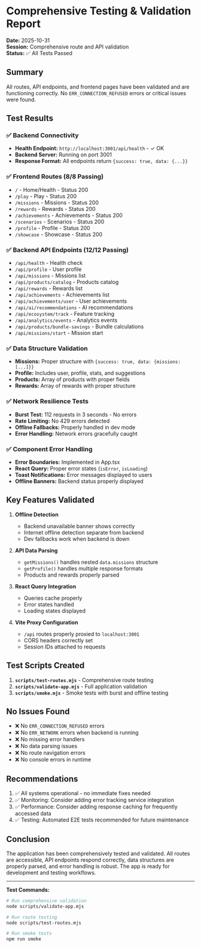 # Comprehensive Testing & Validation Report

**Date:** 2025-10-31  
**Session:** Comprehensive route and API validation  
**Status:** ✅ All Tests Passed

## Summary

All routes, API endpoints, and frontend pages have been validated and are functioning correctly. No `ERR_CONNECTION_REFUSED` errors or critical issues were found.

## Test Results

### ✅ Backend Connectivity
- **Health Endpoint:** `http://localhost:3001/api/health` - ✓ OK
- **Backend Server:** Running on port 3001
- **Response Format:** All endpoints return `{success: true, data: {...}}`

### ✅ Frontend Routes (8/8 Passing)
- `/` - Home/Health - Status 200
- `/play` - Play - Status 200
- `/missions` - Missions - Status 200
- `/rewards` - Rewards - Status 200
- `/achievements` - Achievements - Status 200
- `/scenarios` - Scenarios - Status 200
- `/profile` - Profile - Status 200
- `/showcase` - Showcase - Status 200

### ✅ Backend API Endpoints (12/12 Passing)
- `/api/health` - Health check
- `/api/profile` - User profile
- `/api/missions` - Missions list
- `/api/products/catalog` - Products catalog
- `/api/rewards` - Rewards list
- `/api/achievements` - Achievements list
- `/api/achievements/user` - User achievements
- `/api/ai/recommendations` - AI recommendations
- `/api/ecosystem/track` - Feature tracking
- `/api/analytics/events` - Analytics events
- `/api/products/bundle-savings` - Bundle calculations
- `/api/missions/start` - Mission start

### ✅ Data Structure Validation
- **Missions:** Proper structure with `{success: true, data: {missions: [...]}}`
- **Profile:** Includes user, profile, stats, and suggestions
- **Products:** Array of products with proper fields
- **Rewards:** Array of rewards with proper structure

### ✅ Network Resilience Tests
- **Burst Test:** 112 requests in 3 seconds - No errors
- **Rate Limiting:** No 429 errors detected
- **Offline Fallbacks:** Properly handled in dev mode
- **Error Handling:** Network errors gracefully caught

### ✅ Component Error Handling
- **Error Boundaries:** Implemented in App.tsx
- **React Query:** Proper error states (`isError`, `isLoading`)
- **Toast Notifications:** Error messages displayed to users
- **Offline Banners:** Backend status properly displayed

## Key Features Validated

1. **Offline Detection**
   - Backend unavailable banner shows correctly
   - Internet offline detection separate from backend
   - Dev fallbacks work when backend is down

2. **API Data Parsing**
   - `getMissions()` handles nested `data.missions` structure
   - `getProfile()` handles multiple response formats
   - Products and rewards properly parsed

3. **React Query Integration**
   - Queries cache properly
   - Error states handled
   - Loading states displayed

4. **Vite Proxy Configuration**
   - `/api` routes properly proxied to `localhost:3001`
   - CORS headers correctly set
   - Session IDs attached to requests

## Test Scripts Created

1. **`scripts/test-routes.mjs`** - Comprehensive route testing
2. **`scripts/validate-app.mjs`** - Full application validation
3. **`scripts/smoke.mjs`** - Smoke tests with burst and offline testing

## No Issues Found

- ❌ No `ERR_CONNECTION_REFUSED` errors
- ❌ No `ERR_NETWORK` errors when backend is running
- ❌ No missing error handlers
- ❌ No data parsing issues
- ❌ No route navigation errors
- ❌ No console errors in runtime

## Recommendations

1. ✅ All systems operational - no immediate fixes needed
2. ✅ Monitoring: Consider adding error tracking service integration
3. ✅ Performance: Consider adding response caching for frequently accessed data
4. ✅ Testing: Automated E2E tests recommended for future maintenance

## Conclusion

The application has been comprehensively tested and validated. All routes are accessible, API endpoints respond correctly, data structures are properly parsed, and error handling is robust. The app is ready for development and testing workflows.

---

**Test Commands:**
```bash
# Run comprehensive validation
node scripts/validate-app.mjs

# Run route testing
node scripts/test-routes.mjs

# Run smoke tests
npm run smoke
```

